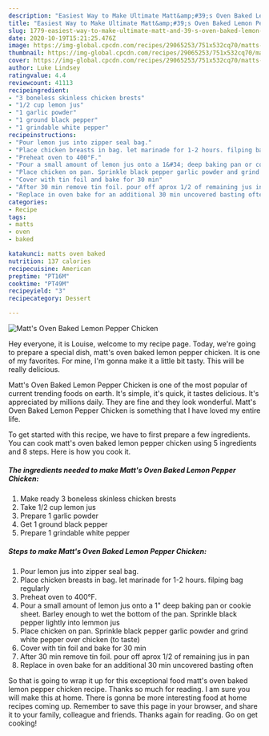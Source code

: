 ```yaml
---
description: "Easiest Way to Make Ultimate Matt&amp;#39;s Oven Baked Lemon Pepper Chicken"
title: "Easiest Way to Make Ultimate Matt&amp;#39;s Oven Baked Lemon Pepper Chicken"
slug: 1779-easiest-way-to-make-ultimate-matt-and-39-s-oven-baked-lemon-pepper-chicken
date: 2020-10-19T15:21:25.476Z
image: https://img-global.cpcdn.com/recipes/29065253/751x532cq70/matts-oven-baked-lemon-pepper-chicken-recipe-main-photo.jpg
thumbnail: https://img-global.cpcdn.com/recipes/29065253/751x532cq70/matts-oven-baked-lemon-pepper-chicken-recipe-main-photo.jpg
cover: https://img-global.cpcdn.com/recipes/29065253/751x532cq70/matts-oven-baked-lemon-pepper-chicken-recipe-main-photo.jpg
author: Luke Lindsey
ratingvalue: 4.4
reviewcount: 41113
recipeingredient:
- "3 boneless skinless chicken brests"
- "1/2 cup lemon jus"
- "1 garlic powder"
- "1 ground black pepper"
- "1 grindable white pepper"
recipeinstructions:
- "Pour lemon jus into zipper seal bag."
- "Place chicken breasts in bag. let marinade for 1-2 hours. filping bag regularly"
- "Preheat oven to 400°F."
- "Pour a small amount of lemon jus onto a 1&#34; deep baking pan or cookie sheet. Barley enough to wet the bottom of the pan. Sprinkle black pepper lightly into lemmon jus"
- "Place chicken on pan. Sprinkle black pepper garlic powder and grind white pepper over chicken (to taste)"
- "Cover with tin foil and bake for 30 min"
- "After 30 min remove tin foil. pour off aprox 1/2 of remaining jus in pan"
- "Replace in oven bake for an additional 30 min uncovered basting often"
categories:
- Recipe
tags:
- matts
- oven
- baked

katakunci: matts oven baked 
nutrition: 137 calories
recipecuisine: American
preptime: "PT16M"
cooktime: "PT49M"
recipeyield: "3"
recipecategory: Dessert

---
```



![Matt&#39;s Oven Baked Lemon Pepper Chicken](https://img-global.cpcdn.com/recipes/29065253/751x532cq70/matts-oven-baked-lemon-pepper-chicken-recipe-main-photo.jpg)

Hey everyone, it is Louise, welcome to my recipe page. Today, we're going to prepare a special dish, matt&#39;s oven baked lemon pepper chicken. It is one of my favorites. For mine, I'm gonna make it a little bit tasty. This will be really delicious.

Matt&#39;s Oven Baked Lemon Pepper Chicken is one of the most popular of current trending foods on earth. It's simple, it's quick, it tastes delicious. It's appreciated by millions daily. They are fine and they look wonderful. Matt&#39;s Oven Baked Lemon Pepper Chicken is something that I have loved my entire life.




To get started with this recipe, we have to first prepare a few ingredients. You can cook matt&#39;s oven baked lemon pepper chicken using 5 ingredients and 8 steps. Here is how you cook it.

<!--inarticleads1-->

##### The ingredients needed to make Matt&#39;s Oven Baked Lemon Pepper Chicken:

1. Make ready 3 boneless skinless chicken brests
1. Take 1/2 cup lemon jus
1. Prepare 1 garlic powder
1. Get 1 ground black pepper
1. Prepare 1 grindable white pepper




<!--inarticleads2-->

##### Steps to make Matt&#39;s Oven Baked Lemon Pepper Chicken:

1. Pour lemon jus into zipper seal bag.
1. Place chicken breasts in bag. let marinade for 1-2 hours. filping bag regularly
1. Preheat oven to 400°F.
1. Pour a small amount of lemon jus onto a 1&#34; deep baking pan or cookie sheet. Barley enough to wet the bottom of the pan. Sprinkle black pepper lightly into lemmon jus
1. Place chicken on pan. Sprinkle black pepper garlic powder and grind white pepper over chicken (to taste)
1. Cover with tin foil and bake for 30 min
1. After 30 min remove tin foil. pour off aprox 1/2 of remaining jus in pan
1. Replace in oven bake for an additional 30 min uncovered basting often




So that is going to wrap it up for this exceptional food matt&#39;s oven baked lemon pepper chicken recipe. Thanks so much for reading. I am sure you will make this at home. There is gonna be more interesting food at home recipes coming up. Remember to save this page in your browser, and share it to your family, colleague and friends. Thanks again for reading. Go on get cooking!
